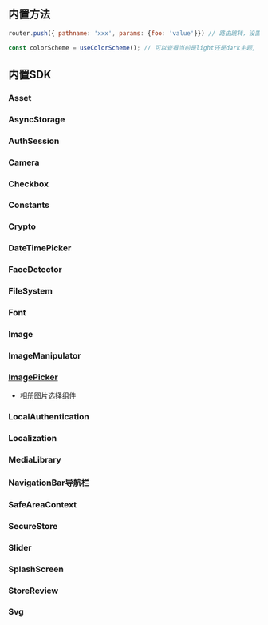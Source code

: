 ## 内置方法

```javascript
router.push({ pathname: 'xxx', params: {foo: 'value'}}) // 路由跳转，设置参数

const colorScheme = useColorScheme(); // 可以查看当前是light还是dark主题, 得到的值是light或者dark
```



## 内置SDK

### Asset

### AsyncStorage

### AuthSession

### Camera

### Checkbox

### Constants

### Crypto

### DateTimePicker

### FaceDetector

### FileSystem

### Font

### Image

### ImageManipulator

### [ImagePicker](https://docs.expo.dev/versions/latest/sdk/imagepicker/)

- 相册图片选择组件 

### LocalAuthentication

### Localization

### MediaLibrary

### NavigationBar导航栏

### SafeAreaContext

### SecureStore

### Slider

### SplashScreen

### StoreReview

### Svg



